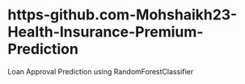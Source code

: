# https-github.com-Mohshaikh23-Health-Insurance-Premium-Prediction
Loan Approval Prediction using RandomForestClassifier
